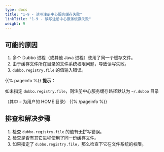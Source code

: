 ```yaml
---
type: docs
title: "1-9 - 读写注册中心服务缓存失败"
linkTitle: "1-9 - 读写注册中心服务缓存失败"
weight: 9
---
```


## 可能的原因
1. 多个 Dubbo 进程（或其他 Java 进程）使用了同一个缓存文件。
2. 由于缓存文件所在目录的文件系统权限问题，导致读写失败。
3. `dubbo.registry.file` 的值输入错误。

{{% pageinfo %}}
**提示：**

如未指定 `dubbo.registry.file`，则注册中心服务缓存路径默认为 `~/.dubbo` 目录

（其中 `~` 为用户的 HOME 目录）
{{% /pageinfo %}}

## 排查和解决步骤
1. 检查 `dubbo.registry.file` 的值有无拼写错误。
2. 检查是否有其它进程使用了同一份缓存文件。
3. 如果指定了 `dubbo.registry.file`，那么检查下它在文件系统的权限。

<p style="margin-top: 3rem;"> </p>